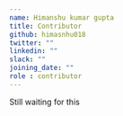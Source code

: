 ```yaml
---
name: Himanshu kumar gupta
title: Contributor
github: himasnhu018
twitter: ""
linkedin: ""
slack: ""
joining_date: ""
role : contributor
---
```


Still waiting for this
